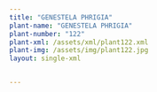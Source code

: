 ```yaml
---
title: "GENESTELA PHRIGIA"
plant-name: "GENESTELA PHRIGIA"
plant-number: "122"
plant-xml: /assets/xml/plant122.xml
plant-img: /assets/img/plant122.jpg
layout: single-xml


---
```

